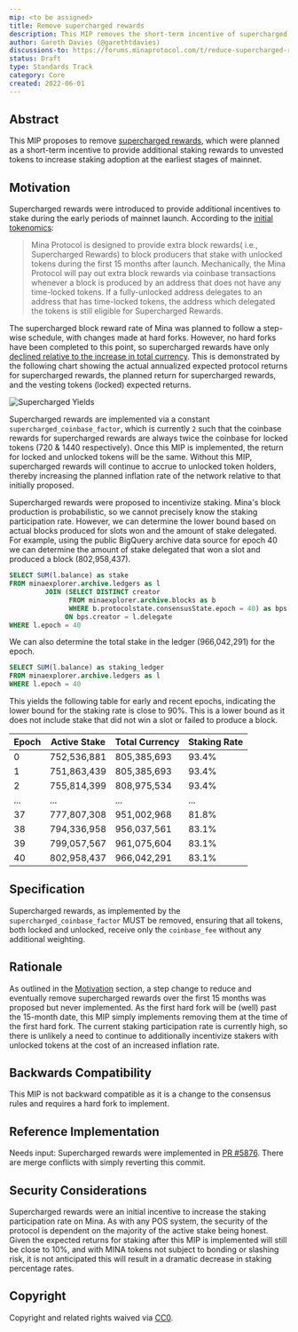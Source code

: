 ```yaml
---
mip: <to be assigned>
title: Remove supercharged rewards
description: This MIP removes the short-term incentive of supercharged rewards
author: Gareth Davies (@garethtdavies)
discussions-to: https://forums.minaprotocol.com/t/reduce-supercharged-rewards-in-line-with-initial-tokenomics/4540
status: Draft
type: Standards Track
category: Core
created: 2022-06-01
---
```


## Abstract

This MIP proposes to remove [supercharged rewards](https://minaprotocol.com/blog/mina-token-distribution-and-supply), which were planned as a short-term incentive to provide additional staking rewards to unvested tokens to increase staking adoption at the earliest stages of mainnet.

## Motivation

Supercharged rewards were introduced to provide additional incentives to stake during the early periods of mainnet launch. According to the [initial tokenomics](https://minaprotocol.com/blog/mina-token-distribution-and-supply):

> Mina Protocol is designed to provide extra block rewards( i.e., Supercharged Rewards) to block producers that stake with unlocked tokens during the first 15 months after launch. Mechanically, the Mina Protocol will pay out extra block rewards via coinbase transactions whenever a block is produced by an address that does not have any time-locked tokens. If a fully-unlocked address delegates to an address that has time-locked tokens, the address which delegated the tokens is still eligible for Supercharged Rewards.

The supercharged block reward rate of Mina was planned to follow a step-wise schedule, with changes made at hard forks. However, no hard forks have been completed to this point, so supercharged rewards have only [declined relative to the increase in total currency](https://minaprotocol.com/blog/update-on-minas-supercharged-rewards-schedule). This is demonstrated by the following chart showing the actual annualized expected protocol returns for supercharged rewards, the planned return for supercharged rewards, and the vesting tokens (locked) expected returns.

![Supercharged Yields](https://storage.googleapis.com/mina-explorer-data/supercharged_yields_epoch40.png)

Supercharged rewards are implemented via a constant `supercharged_coinbase_factor`, which is currently `2` such that the coinbase rewards for supercharged rewards are always twice the coinbase for locked tokens (720 & 1440 respectively). Once this MIP is implemented, the return for locked and unlocked tokens will be the same. Without this MIP, supercharged rewards will continue to accrue to unlocked token holders, thereby increasing the planned inflation rate of the network relative to that initially proposed.

Supercharged rewards were proposed to incentivize staking. Mina's block production is probabilistic, so we cannot precisely know the staking participation rate. However, we can determine the lower bound based on actual blocks produced for slots won and the amount of stake delegated. For example, using the public BigQuery archive data source for epoch 40 we can determine the amount of stake delegated that won a slot and produced a block (802,958,437).

```sql
SELECT SUM(l.balance) as stake
FROM minaexplorer.archive.ledgers as l
         JOIN (SELECT DISTINCT creator
               FROM minaexplorer.archive.blocks as b
               WHERE b.protocolstate.consensusState.epoch = 40) as bps
              ON bps.creator = l.delegate
WHERE l.epoch = 40
```

We can also determine the total stake in the ledger (966,042,291) for the epoch.

```sql
SELECT SUM(l.balance) as staking_ledger
FROM minaexplorer.archive.ledgers as l
WHERE l.epoch = 40
```

This yields the following table for early and recent epochs, indicating the lower bound for the staking rate is close to 90%. This is a lower bound as it does not include stake that did not win a slot or failed to produce a block.

| Epoch | Active Stake | Total Currency | Staking Rate |
| ----- | ------------ | -------------- | ------------ |
| 0     | 752,536,881  | 805,385,693    | 93.4%        |
| 1     | 751,863,439  | 805,385,693    | 93.4%        |
| 2     | 755,814,399  | 808,975,534    | 93.4%        |
| ...   | ...          | ...            | ...          |
| 37    | 777,807,308  | 951,002,968    | 81.8%        |
| 38    | 794,336,958  | 956,037,561    | 83.1%        |
| 39    | 799,057,567  | 961,075,604    | 83.1%        |
| 40    | 802,958,437  | 966,042,291    | 83.1%        |

## Specification

Supercharged rewards, as implemented by the `supercharged_coinbase_factor` MUST be removed, ensuring that all tokens, both locked and unlocked, receive only the `coinbase_fee` without any additional weighting.

## Rationale

As outlined in the [Motivation](#motivation) section, a step change to reduce and eventually remove supercharged rewards over the first 15 months was proposed but never implemented. As the first hard fork will be (well) past the 15-month date, this MIP simply implements removing them at the time of the first hard fork. The current staking participation rate is currently high, so there is unlikely a need to continue to additionally incentivize stakers with unlocked tokens at the cost of an increased inflation rate.

## Backwards Compatibility

This MIP is not backward compatible as it is a change to the consensus rules and requires a hard fork to implement.

## Reference Implementation

Needs input: Supercharged rewards were implemented in [PR #5876](https://github.com/MinaProtocol/mina/pull/5867). There are merge conflicts with simply reverting this commit.

## Security Considerations

Supercharged rewards were an initial incentive to increase the staking participation rate on Mina. As with any POS system, the security of the protocol is dependent on the majority of the active stake being honest. Given the expected returns for staking after this MIP is implemented will still be close to 10%, and with MINA tokens not subject to bonding or slashing risk, it is not anticipated this will result in a dramatic decrease in staking percentage rates.

## Copyright

Copyright and related rights waived via [CC0](https://creativecommons.org/publicdomain/zero/1.0/).
